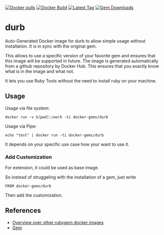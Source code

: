 [![Docker pulls](https://img.shields.io/docker/pulls/rubygem/durb.svg)](https://hub.docker.com/r/rubygem/durb/)
[![Docker Build](https://img.shields.io/docker/automated/rubygem/durb.svg)](https://hub.docker.com/r/rubygem/durb/)
[![Latest Tag](https://img.shields.io/github/tag/docker-rubygem/durb.svg)](https://hub.docker.com/r/rubygem/durb/)
[![Gem Downloads](https://img.shields.io/gem/dt/durb.svg)](https://rubygems.org/gems/durb/)
# durb

Auto-Generated Docker image for durb to allow simple usage without installation.
It is in sync with the original gem.

This allows to use a specific version of your favorite gem and ensures that this image will be supported in future.
The image is generated automatically from a github repository by Docker Hub.
This ensures that you exactly know what is in the image and what not.

It lets you use Ruby Tools without the need to install ruby on your machine.

## Usage

Usage via file system:

`docker run -v $(pwd):/work -ti docker-gems/durb`

Usage via Pipe:

`echo "test" | docker run -ti docker-gems/durb`

It depends on your specific use case how your want to use it.

### Add Customization

For extension, it could be used as base image.

So instead of struggeling with the installation of a gem, just write

`FROM docker-gems/durb`

Then add the customization.

## References

 - [Overview over other rubygem docker images](https://github.com/thinkbot/docker-rubygem)
 - [Gem](https://rubygems.org/gems/durb/)
